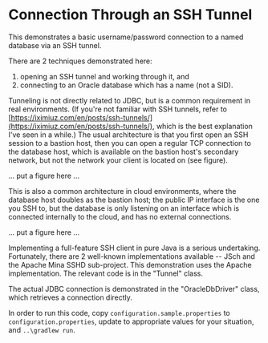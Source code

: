 # Connection Through an SSH Tunnel
This demonstrates a basic username/password connection to a named database via an SSH tunnel.

There are 2 techniques demonstrated here:
1. opening an SSH tunnel and working through it, and
2. connecting to an Oracle database which has a name (not a SID).

Tunneling is not directly related to JDBC, but is a common requirement in real environments. (If you're not familiar with
SSH tunnels, refer to [https://iximiuz.com/en/posts/ssh-tunnels/](https://iximiuz.com/en/posts/ssh-tunnels/), which is the
best explanation I've seen in a while.) The usual architecture is that you first open an SSH session to a bastion host,
then you can open a regular TCP connection to the database host, which is available on the bastion host's secondary network,
but not the network your client is located on (see figure).

... put a figure here ...

This is also a common architecture in cloud environments, where the database host doubles as the bastion host; the public IP
interface is the one you SSH to, but the database is only listening on an interface which is connected internally to the cloud,
and has no external connections.

... put a figure here ...

Implementing a full-feature SSH client in pure Java is a serious undertaking. Fortunately, there are 2 well-known implementations
available -- JSch and the Apache Mina SSHD sub-project. This demonstration uses the Apache implementation.  The relevant code
is in the "Tunnel" class.

The actual JDBC connection is demonstrated in the "OracleDbDriver" class, which retrieves a connection directly.

In order to run this code, copy `configuration.sample.properties` to `configuration.properties`, update to appropriate values
for your situation, and `..\gradlew run`.
